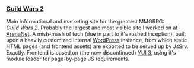 ### [Guild Wars 2](https://www.guildwars2.com)

Main informational and marketing site for the greatest MMORPG: *Guild Wars 2*. Probably the largest and most visible site I worked on at [ArenaNet](https://www.arena.net). A mish-mash of tech (due in part to it's rushed inception), built upon a heavily customized internal [WordPress](https://wordpress.org/) instance, from which static HTML pages (and frontend assets) are exported to be served up by JsSrv. Exactly. Frontend is based on (the now discontinued) [YUI 3](http://yuilibrary.com/), using it's module loader for page-by-page JS requirements.